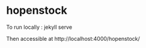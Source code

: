 # hopenstock

To run locally :
 jekyll serve

 Then accessible at http://localhost:4000/hopenstock/
